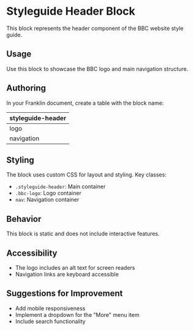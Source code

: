 # Styleguide Header Block

This block represents the header component of the BBC website style guide.

## Usage

Use this block to showcase the BBC logo and main navigation structure.

## Authoring

In your Franklin document, create a table with the block name:

| styleguide-header |
| :--- |
| logo |
| navigation |

## Styling

The block uses custom CSS for layout and styling. Key classes:
- `.styleguide-header`: Main container
- `.bbc-logo`: Logo container
- `nav`: Navigation container

## Behavior

This block is static and does not include interactive features.

## Accessibility

- The logo includes an alt text for screen readers
- Navigation links are keyboard accessible

## Suggestions for Improvement

- Add mobile responsiveness
- Implement a dropdown for the "More" menu item
- Include search functionality